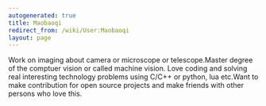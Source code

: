 ```yaml
---
autogenerated: true
title: Maobaoqi
redirect_from: /wiki/User:Maobaoqi
layout: page
---
```


Work on imaging about camera or microscope or telescope.Master degree of
the comptuer vision or called machine vision. Love coding and solving
real interesting technology problems using C/C++ or python, lua etc.Want
to make contribution for open source projects and make friends with
other persons who love this.
